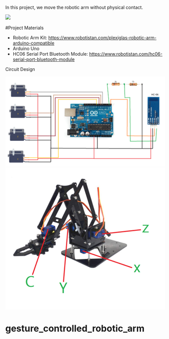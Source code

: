 In this project, we move the robotic arm without physical contact.

<img src="images/videoGif.gif" width="auto">




#Project Materials
- Robotic Arm Kit: https://www.robotistan.com/plexiglas-robotic-arm-arduino-compatible
- Arduino Uno
- HC06 Serial Port Bluetooth Module: https://www.robotistan.com/hc06-serial-port-bluetooth-module

Circuit Design

<img src="images/circuitDesign.png" width="500">

<img src="images/XYZC.png" width="500">


# gesture_controlled_robotic_arm
